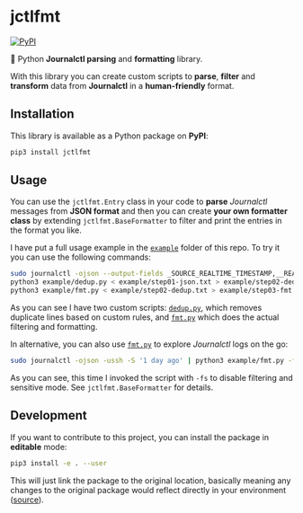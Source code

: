# jctlfmt

[![PyPI](https://img.shields.io/pypi/v/jctlfmt?logo=python&style=flat-square)](https://pypi.org/project/jctlfmt/)

:snake: Python **Journalctl parsing** and **formatting** library.

With this library you can create custom scripts to **parse**, **filter** and **transform** data from **Journalctl** in a **human-friendly** format.

## Installation

This library is available as a Python package on **PyPI**:

```bash
pip3 install jctlfmt
```

## Usage

You can use the `jctlfmt.Entry` class in your code to **parse** _Journalctl_ messages from **JSON format** and then you can create **your own formatter class** by extending `jctlfmt.BaseFormatter` to filter and print the entries in the format you like.

I have put a full usage example in the [`example`](example) folder of this repo. To try it you can use the following commands:

```bash
sudo journalctl -ojson --output-fields _SOURCE_REALTIME_TIMESTAMP,__REALTIME_TIMESTAMP,_HOSTNAME,_SYSTEMD_UNIT,SYSLOG_IDENTIFIER,_PID,PRIORITY,MESSAGE -S '1 day ago' > example/step01-json.txt
python3 example/dedup.py < example/step01-json.txt > example/step02-dedup.txt
python3 example/fmt.py < example/step02-dedup.txt > example/step03-fmt.txt
```

As you can see I have two custom scripts: [`dedup.py`](example/dedup.py), which removes duplicate lines based on custom rules, and [`fmt.py`](example/fmt.py) which does the actual filtering and formatting.

In alternative, you can also use [`fmt.py`](example/fmt.py) to explore _Journalctl_ logs on the go:

```bash
sudo journalctl -ojson -ussh -S '1 day ago' | python3 example/fmt.py -fs | less
```

As you can see, this time I invoked the script with `-fs` to disable filtering and sensitive mode. See `jctlfmt.BaseFormatter` for details.

## Development

If you want to contribute to this project, you can install the package in **editable** mode:

```bash
pip3 install -e . --user
```

This will just link the package to the original location, basically meaning any changes to the original package would reflect directly in your environment ([source](https://stackoverflow.com/a/35064498)).
